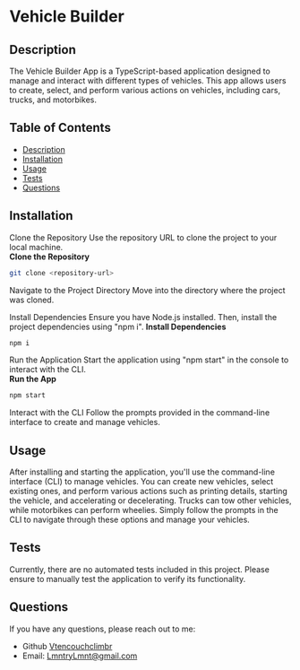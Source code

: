 

  
  
# Vehicle Builder

## Description
The Vehicle Builder App is a TypeScript-based application designed to manage and interact with different types of vehicles. This app allows users to create, select, and perform various actions on vehicles, including cars, trucks, and motorbikes.

## Table of Contents
- [Description](#description)
- [Installation](#installation)
- [Usage](#installation)
- [Tests](#installation)
- [Questions](#questions)


## Installation
Clone the Repository
Use the repository URL to clone the project to your local machine.<br>
**Clone the Repository**
   ```bash
   git clone <repository-url>
   ```

Navigate to the Project Directory
Move into the directory where the project was cloned.

Install Dependencies
Ensure you have Node.js installed. Then, install the project dependencies using "npm i".
**Install Dependencies**
   ```bash
   npm i
   ```

Run the Application
Start the application using "npm start" in the console to interact with the CLI.<br>
**Run the App**
   ```bash
   npm start
   ```

Interact with the CLI
Follow the prompts provided in the command-line interface to create and manage vehicles.


## Usage
After installing and starting the application, you'll use the command-line interface (CLI) to manage vehicles. You can create new vehicles, select existing ones, and perform various actions such as printing details, starting the vehicle, and accelerating or decelerating. Trucks can tow other vehicles, while motorbikes can perform wheelies. Simply follow the prompts in the CLI to navigate through these options and manage your vehicles.



## Tests
Currently, there are no automated tests included in this project. Please ensure to manually test the application to verify its functionality.



## Questions
If you have any questions, please reach out to me:
- Github [Vtencouchclimbr](http://github.com/Vtencouchclimbr)
- Email: LmntryLmnt@gmail.com
  